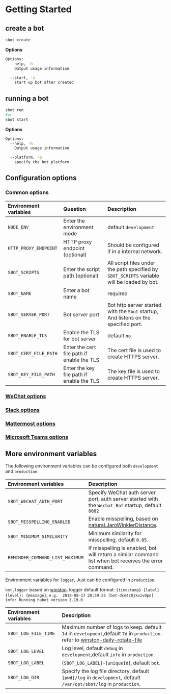 # Getting Started

## create a bot
```bash
sbot create
```
**Options**
```bash
Options:
  --help, -h
    Output usage information

  --start, -s
    start up bot after created
```

## running a bot
```bash
sbot run
#or
sbot start
```
**Options**
```bash
Options:
  --help, -h
    Output usage information

  --platform, -p
    specify the bot platform
```

## Configuration options

### Common options

| Environment variables        |  Question   |  Description  |
| :--------   | :-----   | :---- |
| `NODE_ENV`        |    Enter the environment mode   |    default `development`   |
| `HTTP_PROXY_ENDPOINT`        |   HTTP proxy endpoint (optional)    |   Should be configured if in a internal network.  |
| `SBOT_SCRIPTS`        |    Enter the script path (optional)   |   All script files under the path specified by `SBOT_SCRIPTS` variable will be loaded by bot. |
| `SBOT_NAME`        |   Enter a bot name    |   required    |
| `SBOT_SERVER_PORT`        |    Bot server port   |   Bot http server started with the `Sbot` startup, And listens on the specified port.  |
| `SBOT_ENABLE_TLS`        |  Enable the TLS for bot server    |   default `no`   |
| `SBOT_CERT_FILE_PATH`        |    Enter the cert file path if enable the TLS   |  The cert file is used to create HTTPS server.  |
| `SBOT_KEY_FILE_PATH`        |   Enter the key file path if enable the TLS    |   The key file is used to create HTTPS server.   |

### [WeChat options](wechat_bot.md)
### [Slack options](slack_bot.md)
### [Mattermost options](mattermost_bot.md)
### [Microsoft Teams options](msteams_bot.md)

## More environment variables

The following environment variables can be configured both `development` and `production`:

| Environment variables     |  Description  |
| :--------   | :-----   |
| `SBOT_WECHAT_AUTH_PORT`        |   Specify WeChat auth server port, auth server started with the `Wechat Bot` startup, default `8082`  |
| `SBOT_MISSPELLING_ENABLED`        |    Enable misspelling, based on [natural.JaroWinklerDistance](https://github.com/NaturalNode/natural#string-distance). |
| `SBOT_MINIMUM_SIMILARITY`        |   Minimum similarity for misspelling, default `0.85`. |
| `REMINDER_COMMAND_LIST_MAXIMUM`        |   If misspelling is enabled, bot will return a similar command list when bot receives the error command. |


Environment variables for `logger`, Just can be configured in `production`.

`bot.logger` based on [winston](https://github.com/winstonjs/winston).
logger default format: `{timestamp} {label} {level}: {message}`, `e.g.  2018-08-17 20:59:25 [bot-dce4c0jkxzv0pe] info: Running hubot version 2.19.0`

| Environment variables     |  Description  |
| :--------   | :-----   |
| `SBOT_LOG_FILE_TIME`        |  Maximum number of logs to keep. default `1d` in `development`,default `7d` in `production`. refer to [winston-daily-rotate-file](https://github.com/winstonjs/winston-daily-rotate-file) |
| `SBOT_LOG_LEVEL`        |  Log level, default `debug` in `development`,default `info` in `production`.  |
| `SBOT_LOG_LABEL`        |  {`SBOT_LOG_LABEL`}-{`uniqueId`}, default `bot`. |
| `SBOT_LOG_DIR`        |  Specify the log file directory, default `{pwd}/log` in `development`, default `/var/opt/sbot/log` in `production`.  |